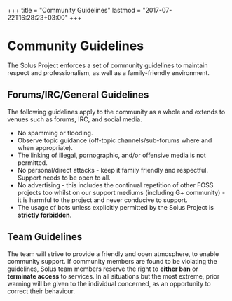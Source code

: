 +++
title = "Community Guidelines"
lastmod = "2017-07-22T16:28:23+03:00"
+++
# Community Guidelines

The Solus Project enforces a set of community guidelines to maintain respect and professionalism, as well as a family-friendly environment.

## Forums/IRC/General Guidelines

The following guidelines apply to the community as a whole and extends to venues such as forums, IRC, and social media.

- No spamming or flooding.
- Observe topic guidance (off-topic channels/sub-forums where and when appropriate).
- The linking of illegal, pornographic, and/or offensive media is not permitted.
- No personal/direct attacks - keep it family friendly and respectful. Support needs to be open to all.
- No advertising - this includes the continual repetition of other FOSS projects too whilst on our support mediums (including G+ community) - it is harmful to the project and never conducive to support.
- The usage of bots unless explicitly permitted by the Solus Project is **strictly forbidden**.

## Team Guidelines

The team will strive to provide a friendly and open atmosphere, to enable community support. If community members are found to be violating the guidelines, Solus team members reserve the right 
to **either ban** or **terminate access** to services. In all situations but the most extreme, prior warning will be given to the individual concerned, as an opportunity to correct their behaviour.